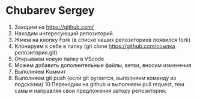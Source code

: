 # Chubarev Sergey 
1. Заходим на https://github.com/
3. Находим интересующий репозиторий.
4. Жмем на кнопку Fork (в списке наших репозиториев появился fork)
5. Клонируем к себе в папку (git clone https://github.com/ссылка репозитория.git)
6. Открываем новую папку в VScode
7. Можем добавить дополнительные файлы, ветки, вносим изменения
8. Выполняем Коммит
9. Выполняем git push (если git ругается, выполняем команду из подсказки)
10.Переходим на github и выполняем pull request, тем самым направляя свои предложения автору репозитория.
